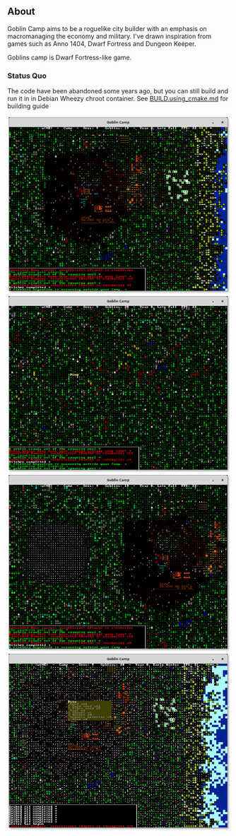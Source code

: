 ## About

Goblin Camp aims to be a roguelike city builder with an emphasis on
macromanaging the economy and military. I've drawn inspiration from games
such as Anno 1404, Dwarf Fortress and Dungeon Keeper.

Goblins camp is Dwarf Fortress-like game.

### Status Quo

The code have been abandoned some years ago, but you can still build and run it in in Debian Wheezy
chroot container. See [BUILD.using_cmake.md](BUILD.using_cmake.md) for building guide

<p align="center">
    <img src="./Documentation/Screenshots/Base.png"/>
    <img src="./Documentation/Screenshots/Generation.png"/>
    <img src="./Documentation/Screenshots/Terrain.png"/>
    <img src="./Documentation/Screenshots/Winter.png"/>
</p>
